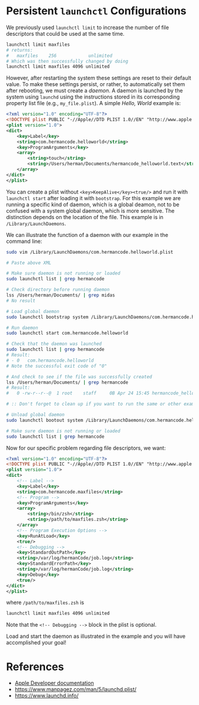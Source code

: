# Persistent `launchctl` Configurations

<!-- Created Thu Apr 24 11:36:27 2025 -->

We previously used `launchctl limit` to increase the number of file descriptors that could be used at the same time.

```zsh
launchctl limit maxfiles
# returns:
# 	maxfiles    256            unlimited 
# Which was then successfully changed by doing
launchctl limit maxfiles 4096 unlimited
```

However, after restarting the system these settings are reset to their default value. To make these settings persist, or rather, to automatically set them after rebooting, we must create a *daemon*. A daemon is launched by the system using `launchd` using the instructions stored in its corresponding property list file (e.g., `my_file.plist`). A simple *Hello, World* example is:

```XML
<?xml version="1.0" encoding="UTF-8"?>
<!DOCTYPE plist PUBLIC "-//Apple//DTD PLIST 1.0//EN" "http://www.apple.com/DTDs/PropertyList-1.0.dtd">
<plist version="1.0">
<dict>
    <key>Label</key>
    <string>com.hermancode.helloworld</string>
    <key>ProgramArguments</key>
    <array>
        <string>touch</string>
        <string>/Users/herman/Documents/hermancode_helloworld.text</string>
    </array>
</dict>
</plist>
```

You can create a plist without `<key>KeepAlive</key><true/>` and run it with `launchctl start` after loading it with `bootstrap`. For this example we are running a specific kind of daemon, which is a global deamon, not to be confused with a system global daemon, which is more sensitive. The distinction depends on the location of the file. This example is in `/Library/LaunchDaemons`.

We can illustrate the function of a daemon with our example in the command line:

```zsh
sudo vim /Library/LaunchDaemons/com.hermancode.helloworld.plist

# Paste above XML

# Make sure daemon is not running or loaded
sudo launchctl list | grep hermancode

# Check directory before running daemon
lss /Users/herman/Documents/ | grep midas
# No result

# Load global daemon
sudo launchctl bootstrap system /Library/LaunchDaemons/com.hermancode.helloworld.plist

# Run daemon
sudo launchctl start com.hermancode.helloworld

# Check that the daemon was launched
sudo launchctl list | grep hermancode
# Result:
# -	0	com.hermancode.helloworld
# Note the successful exit code of "0"

# And check to see if the file was successfully created
lss /Users/herman/Documents/ | grep hermancode
# Result:
#   0 -rw-r--r--@  1 root    staff     0B Apr 24 15:45 hermancode_helloworld.text

# :: Don't forget to clean up if you want to run the same or other examples ::

# Unload global daemon
sudo launchctl bootout system /Library/LaunchDaemons/com.hermancode.helloworld.plist

# Make sure daemon is not running or loaded
sudo launchctl list | grep hermancode
```

Now for our specific problem regarding file descriptors, we want:

```XML
<?xml version="1.0" encoding="UTF-8"?>
<!DOCTYPE plist PUBLIC "-//Apple//DTD PLIST 1.0//EN" "http://www.apple.com/DTDs/PropertyList-1.0.dtd">
<plist version="1.0">
<dict>
    <!-- Label -->
    <key>Label</key>
    <string>com.hermancode.maxfiles</string>
    <!-- Program -->
    <key>ProgramArguments</key>
    <array>
        <string>/bin/zsh</string>
        <string>/path/to/maxfiles.zsh</string>
    </array>
    <!-- Program Execution Options -->
    <key>RunAtLoad</key>
    <true/>
    <!-- Debugging -->
    <key>StandardOutPath</key>
    <string>/var/log/hermanCode/job.log</string>
    <key>StandardErrorPath</key>
    <string>/var/log/hermanCode/job.log</string>
    <key>Debug</key>
    <true/>
</dict>
</plist>
```

where `/path/to/maxfiles.zsh` is 

```zsh
launchctl limit maxfiles 4096 unlimited
```

Note that the `<!-- Debugging -->` block in the plist is optional.

Load and start the daemon as illustrated in the example and you will have accomplished your goal!

# References

- [Apple Developer documentation](https://developer.apple.com/library/archive/documentation/MacOSX/Conceptual/BPSystemStartup/Chapters/CreatingLaunchdJobs.html)
- https://www.manpagez.com/man/5/launchd.plist/
- https://www.launchd.info/
